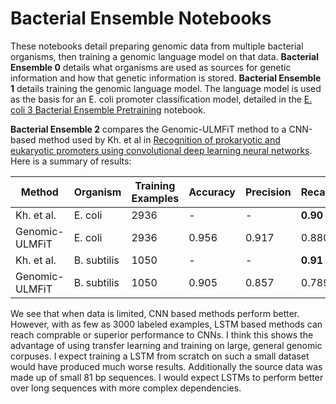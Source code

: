 # Bacterial Ensemble Notebooks

These notebooks detail preparing genomic data from multiple bacterial organisms, then training a genomic language model on that data. 
__Bacterial Ensemble 0__ details what organisms are used as sources for genetic information and how that genetic information is stored. 
__Bacterial Ensemble 1__ details training the genomic language model. The language model is used as the basis for an E. coli promoter 
classification model, detailed in the [E. coli 3 Bacterial Ensemble Pretraining](https://github.com/kheyer/Genomic-ULMFiT/blob/master/Bacteria/E.%20Coli/E.%20coli%203%20Bacterial%20Ensemble%20Pretraining.ipynb) 
notebook.

__Bacterial Ensemble 2__ compares the Genomic-ULMFiT method to a CNN-based method used by Kh. et al in [Recognition of prokaryotic and eukaryotic promoters using convolutional deep learning neural networks](https://journals.plos.org/plosone/article?id=10.1371/journal.pone.0171410). Here is a summary of results:

| Method         	| Organism    	| Training Examples 	| Accuracy 	| Precision 	| Recall 	| Correlation Coefficient 	| Specificity 	|
|----------------	|-------------	|-------------------	|----------	|-----------	|--------	|-------------------------	|-------------	|
| Kh. et al.     	| E. coli     	|        2936       	|     -    	|     -     	|  __0.90__  	|           0.84          	|     0.96    	|
| Genomic-ULMFiT 	| E. coli     	|        2936       	|   0.956  	|   0.917   	|  0.880 	|          __0.871__          	|    __0.977__    	|
| Kh. et al.     	| B. subtilis 	|        1050       	|     -    	|     -     	|  __0.91__  	|           __0.86__          	|     0.95    	|
| Genomic-ULMFiT 	| B. subtilis 	|        1050       	|   0.905  	|   0.857   	|  0.789 	|          0.759          	|     0.95    	|


We see that when data is limited, CNN based methods perform better. However, with as few as 3000 labeled examples, LSTM based methods can reach comprable or superior performance to CNNs. I think this shows the advantage of using transfer learning and training on large, general genomic corpuses. I expect training a LSTM from scratch on such a small dataset would have produced much worse results. Additionally the source data was made up of small 81 bp sequences. I would expect LSTMs to perform better over long sequences with more complex dependencies.
